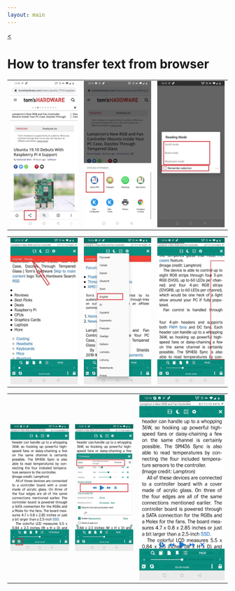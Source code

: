 ```yaml
---
layout: main
---
```

[<](/wiki/faq)

# How to transfer text from browser



||||
|-|-|-|
|![](1.jpg)|![](2.jpg)|![](3.jpg)|





||||
|-|-|-|
|![](4.jpg)|![](5.jpg)|![](6.jpg)|





||||
|-|-|-|
|![](7.jpg)|![](8.jpg)|![](9.jpg)|
